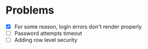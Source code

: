 # Problems

- [x] For some reason, login errors don't render properly
- [ ] Password attempts timeout
- [ ] Adding row level security